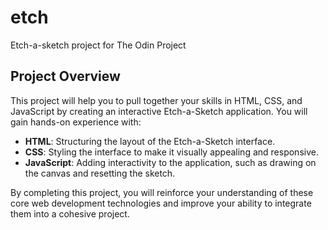 # etch
Etch-a-sketch project for The Odin Project
## Project Overview

This project will help you to pull together your skills in HTML, CSS, and JavaScript by creating an interactive Etch-a-Sketch application. You will gain hands-on experience with:

- **HTML**: Structuring the layout of the Etch-a-Sketch interface.
- **CSS**: Styling the interface to make it visually appealing and responsive.
- **JavaScript**: Adding interactivity to the application, such as drawing on the canvas and resetting the sketch.

By completing this project, you will reinforce your understanding of these core web development technologies and improve your ability to integrate them into a cohesive project.
